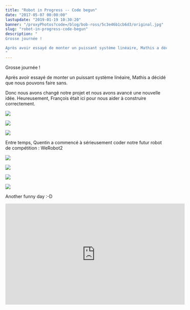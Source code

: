 ```yaml
---
title: "Robot in Progress -- Code begun"
date: "2017-05-07 00:00:00"
lastupdate: "2019-01-19 10:30:20"
banner: "/proxyPhotos?code=/blog/bob-ross/5c3e46b1cb6d3/original.jpg"
slug: "robot-in-progress-code-begun"
description: " 
Grosse journée !

Après avoir essayé de monter un puissant système linéaire, Mathis a décidé que nous pouvons faire sans.
"
---
```

Grosse journée !

Après avoir essayé de monter un puissant système linéaire, Mathis a décidé que nous pouvons faire sans.

Donc nous avons changé notre projet et nous avons avancé une nouvelle idée. Heureusement, François était ici pour nous aider à construire correctement.

![](/proxyPhotos?code=/blog/bob-ross/5c3e46b25446f/50.jpg)

![](/proxyPhotos?code=/blog/bob-ross/5c3e46b2d2d41/50.jpg)

![](/proxyPhotos?code=/blog/bob-ross/5c3e46b340889/50.jpg)

Entre temps, Quentin a commencé à sérieusement coder notre futur robot de compétition : WeRobot2

![](/proxyPhotos?code=/blog/bob-ross/5c3e46b3a9f33/50.jpg)

![](/proxyPhotos?code=/blog/bob-ross/5c3e46b464950/50.jpg)

![](/proxyPhotos?code=/blog/bob-ross/5c3e46b5108f1/50.jpg)

![](/proxyPhotos?code=/blog/bob-ross/5c3e46b590bb9/50.jpg)

 Another funny day :-D

<iframe width="560" height="315" src="https://www.youtube-nocookie.com/embed/4V8yYwOh8wk" frameborder="0" allow="accelerometer; autoplay; encrypted-media; gyroscope; picture-in-picture" allowfullscreen></iframe>
    